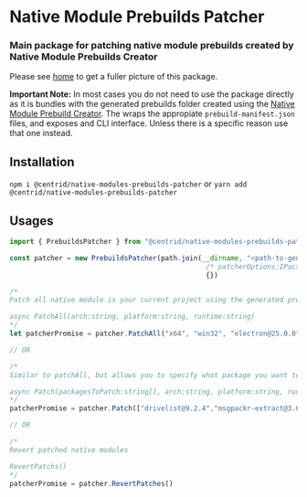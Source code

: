 # Native Module Prebuilds Patcher
### Main package for patching native module prebuilds created by Native Module Prebuilds Creator 

Please see [home](https://gitlab.com/centridpub/native-module-prebuilds-creator) to get a fuller picture of this package.

**Important Note:** In most cases you do not need to use the package directly as it is bundles with the generated prebuilds folder created using the [Native Module Prebuild Creator](https://gitlab.com/centridpub/native-module-prebuilds-creator/-/tree/master/packages/native-modules-prebuilds-creator). The wraps the appropiate `prebuild-manifest.json` files, and exposes and CLI interface.  Unless there is a specific reason use that one instead.

## Installation 

`npm i @centrid/native-modules-prebuilds-patcher` or `yarn add @centrid/native-modules-prebuilds-patcher`

## Usages


```javascript
import { PrebuildsPatcher } from "@centrid/native-modules-prebuilds-patcher";

const patcher = new PrebuildsPatcher(path.join(__dirname, "<path-to-generated-prebuild-manifest.json"), 
                                                /* patcherOptions:IPactherOptions */
                                                {})

/*
Patch all native module is your current project using the generated prebuilds. This will look for all the native modules in your current project, check if appicable prebuilds are available, and patch as appropiate

async PatchAll(arch:string, platform:string, runtime:string)
*/
let patcherPromise = patcher.PatchAll("x64", "win32", "electron@25.0.0")

// OR

/*
Similar to patchAll, but allows you to specify what package you want to patch.

async Patch(packagesToPatch:string[], arch:string, platform:string, runtime:string)
*/
patcherPromise = patcher.Patch(["drivelist@9.2.4","msgpackr-extract@3.0.2"], "x64", "win32", "electron@25.0.0")

// OR

/*
Revert patched native modules

RevertPatchs()
*/
patcherPromise = patcher.RevertPatches()
```

                                                